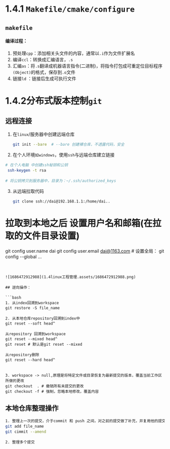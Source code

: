 # 1.4.1 `Makefile/cmake/configure`

## `makefile`

#### **编译过程**：

1. 预处理`cpp`：添加相关头文件的内容，通常以`.i`作为文件扩展名
2. 编译`ccl`：转换成汇编语言，`.s`
3. 汇编`as`：将`.s`翻译成机器语言指令(二进制)，将指令打包成可重定位目标程序`(Object)`的格式，保存到`.o`文件
4. 链接`ld` ：链接后生成可执行文件



# 1.4.2分布式版本控制`git` 

## 远程连接

1. 在`linux`/服务器中创建远端仓库

   ```bash
   git init --bare  # --bare 创建裸仓库，不透露代码，安全
   ```

   

2. 在个人环境`如windows`，使用`ssh`与远端仓库建立链接

  ```bash
  # 在个人电脑 中创建ssh秘钥和公钥
   ssh-keygen -t rsa
   
  # 将公钥拷贝到服务器中，目录为：~/.ssh/authorized_keys
  ```

3. 从远端拉取代码

   ```bash
   git clone ssh://dai@192.168.1.1:/home/dai..
   
# 拉取到本地之后 设置用户名和邮箱(在拉取的文件目录设置)
   git config user.name dai
   git config user.email  dai@1163.com 
   	# 设置全局：
   	git config --global ...	
   ```
   

 ![1686472912988](1.4linux工程管理.assets/1686472912988.png)

## 逆向操作：

```bash
1. 从index回溯到workspace 
git restore -S file_name  
     
2. 从本地仓库repository回溯到index中
git reset --soft head^

从repository 回溯到workspace
git reset --mixed head^
git reset # 默认是git reset --mixed 

从repository删除
git reset --hard head^


3. workspace -> null,原理是将特定文件或目录恢复为最新提交的版本，覆盖当前工作区所做的更改
git checkout  . # 撤销所有未提交的更改
git checkout -f # 强制，忽略本地修改，覆盖内容
```

## 本地仓库整理操作

```bash
1. 整理上一次的提交，介于commit 和 push 之间，对之前的提交做了补充，并复用他的提交
git add file_name
git cimmit --amend

2. 整理多个提交

```

